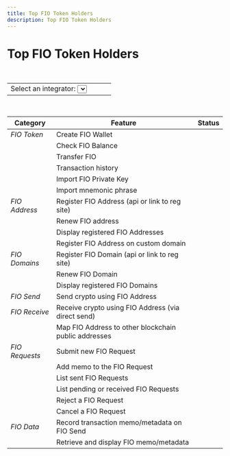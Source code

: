 ```yaml
---
title: Top FIO Token Holders
description: Top FIO Token Holders
---
```


# Top FIO Token Holders


<br>
<div>
  <table>
      <tr>
        <td>
          Select an integrator:
          <select id="integrator-dropdown" name="integrators">
          </select>
        </td>
        <td> &nbsp;&nbsp;&nbsp;&nbsp; </td>
        <td>
        </td>
      </tr>
  </table>
</div>

<br>

<script>
  let dropdown = $('#integrator-dropdown');
  dropdown.empty();
  dropdown.append('<option selected="true" disabled>Integrator</option>');
  dropdown.prop('selectedIndex', 0);

  $.getJSON("https://fio-eosams.light.xeos.me/api/topholders/fio/fio.token/FIO/100", function (data) {
    $.each(data, function (key, entry) {
      console.log('key: ', key);
      console.log('account: ', entry[0]);
      console.log('Total FIO: ', entry[1]);
      dropdown.append($('<option></option>').attr('value', key).text(key));
    })
  });

  $("#integrator-dropdown").change(function() {
    var selected = $(this).find(':selected');
    $.getJSON("integrations.json", function(result) {
      $.each(result, function(i, idata) {
        if (i == selected.val()) {
          $.each(idata.features, function(feature, avail) {
            $("#" + feature).attr({"src": ""});
            if (avail) {
              $("#" + feature).attr({"src": "/assets/img/blue-check.png"});
            } else {
              $("#" + feature).attr({"src": "/assets/img/red-x.png"});
            };
          });
        }
      });
    });
    // chrome requires this or it does not update
    $('#inttable').hide().show(0);
  });
</script>


<table id="inttable">
  <thead>
    <tr>
      <th>Category</th>
      <th>Feature</th>
      <th>Status</th>
    </tr>
  </thead>
  <tbody>
    <tr>
      <td><i>FIO Token</i></td>
      <td>Create FIO Wallet</td>
      <td> <img id="token-createwallet" src=""> </td>
    </tr>
    <tr>
      <td> </td>
      <td>Check FIO Balance</td>
      <td> <img id="token-checkbalance" src=""> </td>
    </tr>
    <tr>
      <td> </td>
      <td>Transfer FIO</td>
      <td> <img id="token-transferfio" src=""> </td>
    </tr>
    <tr>
      <td> </td>
      <td>Transaction history</td>
      <td> <img id="token-txnhistory" src=""> </td>
    </tr>
    <tr>
      <td> </td>
      <td>Import FIO Private Key</td>
      <td> <img id="token-importkey" src=""> </td>
    </tr>
    <tr>
      <td> </td>
      <td>Import mnemonic phrase</td>
      <td> <img id="token-importphrase" src=""> </td>
    </tr>
    <tr>
      <td><i>FIO Address</i></td>
      <td>Register FIO Address (api or link to reg site)</td>
      <td> <img id="address-register" src=""> </td>
    </tr>
    <tr>
      <td> </td>
      <td>Renew FIO address</td>
      <td> <img id="address-renew" src=""> </td>
    </tr>
    <tr>
      <td> </td>
      <td>Display registered FIO Addresses</td>
      <td> <img id="address-show" src=""> </td>
    </tr>
    <tr>
      <td> </td>
      <td>Register FIO Address on custom domain</td>
      <td> <img id="address-customdomain" src=""> </td>
    </tr>
    <tr>
      <td><i>FIO Domains</i></td>
      <td>Register FIO Domain (api or link to reg site)</td>
      <td> <img id="domain-register" src=""> </td>
    </tr>
    <tr>
      <td> </td>
      <td>Renew FIO Domain</td>
      <td> <img id="domain-renew" src=""> </td>
    </tr>
    <tr>
      <td> </td>
      <td>Display registered FIO Domains</td>
      <td> <img id="domain-show" src=""> </td>
    </tr>
    <tr>
      <td><i>FIO Send</i></td>
      <td>Send crypto using FIO Address</td>
      <td> <img id="send-send" src=""> </td>
    </tr>
    <tr>
      <td><i>FIO Receive</i></td>
      <td>Receive crypto using FIO Address (via direct send)</td>
      <td> <img id="receive-receive" src=""> </td>
    </tr>
    <tr>
      <td> </td>
      <td>Map FIO Address to other blockchain public addresses</td>
      <td> <img id="receive-map" src=""> </td>
    </tr>
    <tr>
      <td><i>FIO Requests</i></td>
      <td>Submit new FIO Request</td>
      <td> <img id="request-submit" src=""> </td>
    </tr>
    <tr>
      <td> </td>
      <td>Add memo to the FIO Request</td>
      <td> <img id="request-requestmemo" src=""> </td>
    </tr>
    <tr>
      <td> </td>
      <td>List sent FIO Requests</td>
      <td> <img id="request-sent" src=""> </td>
    </tr>
    <tr>
      <td> </td>
      <td>List pending or received FIO Requests</td>
      <td> <img id="request-pending" src=""> </td>
    </tr>
    <tr>
      <td> </td>
      <td>Reject a FIO Request</td>
      <td> <img id="request-reject" src=""> </td>
    </tr>
    <tr>
      <td> </td>
      <td>Cancel a FIO Request</td>
      <td> <img id="request-cancel" src=""> </td>
    </tr>
    <tr>
      <td><i>FIO Data</i></td>
      <td>Record transaction memo/metadata on FIO Send</td>
      <td> <img id="data-recordobt" src=""> </td>
    </tr>
    <tr>
      <td> </td>
      <td>Retrieve and display FIO memo/metadata</td>
      <td> <img id="data-displayobt" src=""> </td>
    </tr>
  </tbody>
</table>
